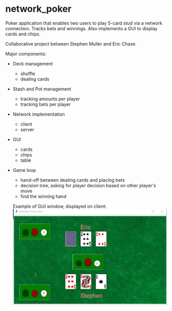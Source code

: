 # network_poker
Poker application that enables two users to play 5-card stud
via a network connection.  Tracks bets and winnings.  Also implements a GUI
to display cards and chips.

Collaborative project between Stephen Muller and Eric Chase.


Major components:
- Deck management
  - shuffle
  - dealing cards
- Stash and Pot management
   - tracking amounts per player
   - tracking bets per player
- Network implementation
   - client
   - server
- GUI
   - cards
   - chips
   - table
- Game loop
   - hand-off between dealing cards and placing bets
   - decision tree, asking for player decision based on other player's move
   - find the winning hand

   Example of GUI window, displayed on client:
   ![GUI window](https://github.com/echase6/network_poker/blob/master/images/GUI_example.jpg)
